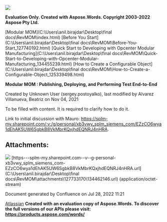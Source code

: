 ﻿![](127733170.001.png)

**Evaluation Only. Created with Aspose.Words. Copyright 2003-2022 Aspose Pty Ltd.**

[Modular MOM](C:\Users\anil.birajdar\Desktop\final docs\RevMOM\index.html) [Before You Start](C:\Users\anil.birajdar\Desktop\final docs\RevMOM\Before-You-Start_127740192.html) [Quick Start to Developing with Opcenter Modular Manufacturing](C:\Users\anil.birajdar\Desktop\final docs\RevMOM\Quick-Start-to-Developing-with-Opcenter-Modular-Manufacturing_134455239.html) [How to Create a Configurable Object](C:\Users\anil.birajdar\Desktop\final docs\RevMOM\How-to-Create-a-Configurable-Object_125339498.html) 

**Modular MOM : Publishing, Deploying, and Performing Test End-to-End** 

Created by Unknown User (sergey.postoyalko), last modified by Alvarez Villanueva, Beatriz on Nov 04, 2021 

To be filled with content. It is required to clarify how to do it.

Link to initial discussion with Mauro: <https://splm-my.sharepoint.com/:v:/g/personal/xb3vwy_splm_siemens_com/EZzCO6wya1dEhAK5UW6SgbkB8VkMbrKQxjhdEQNRJ4nHRA>.
## **Attachments:**
![](127733170.002.png) [https---splm-my.sharepoint.com--v--g-personal-xb3vwy_splm_siemens_com-EZzCO6wya1dEhAK5UW6SgbkB8VkMbrKQxjhdEQNRJ4nHRA.url](C:\Users\anil.birajdar\Desktop\final docs\RevMOM\attachments\127733170\134462146.url) (application/octet-stream) 

Document generated by Confluence on Jul 28, 2022 11:21

[Atlassian](https://www.atlassian.com/)
**Created with an evaluation copy of Aspose.Words. To discover the full versions of our APIs please visit: https://products.aspose.com/words/**
